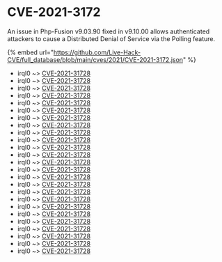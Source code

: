 # CVE-2021-3172

An issue in Php-Fusion v9.03.90 fixed in v9.10.00 allows authenticated attackers to cause a Distributed Denial of Service via the Polling feature.

{% embed url="https://github.com/Live-Hack-CVE/full_database/blob/main/cves/2021/CVE-2021-3172.json" %}


* irql0 ~> [CVE-2021-31728](https://www.alice-snow.ru/2021/database/cve-2021-3172/cve-2021-31728-irql0)
* irql0 ~> [CVE-2021-31728](https://www.alice-snow.ru/2021/database/cve-2021-3172/cve-2021-31728-irql0)
* irql0 ~> [CVE-2021-31728](https://www.alice-snow.ru/2021/database/cve-2021-3172/cve-2021-31728-irql0)
* irql0 ~> [CVE-2021-31728](https://www.alice-snow.ru/2021/database/cve-2021-3172/cve-2021-31728-irql0)
* irql0 ~> [CVE-2021-31728](https://www.alice-snow.ru/2021/database/cve-2021-3172/cve-2021-31728-irql0)
* irql0 ~> [CVE-2021-31728](https://www.alice-snow.ru/2021/database/cve-2021-3172/cve-2021-31728-irql0)
* irql0 ~> [CVE-2021-31728](https://www.alice-snow.ru/2021/database/cve-2021-3172/cve-2021-31728-irql0)
* irql0 ~> [CVE-2021-31728](https://www.alice-snow.ru/2021/database/cve-2021-3172/cve-2021-31728-irql0)
* irql0 ~> [CVE-2021-31728](https://www.alice-snow.ru/2021/database/cve-2021-3172/cve-2021-31728-irql0)
* irql0 ~> [CVE-2021-31728](https://www.alice-snow.ru/2021/database/cve-2021-3172/cve-2021-31728-irql0)
* irql0 ~> [CVE-2021-31728](https://www.alice-snow.ru/2021/database/cve-2021-3172/cve-2021-31728-irql0)
* irql0 ~> [CVE-2021-31728](https://www.alice-snow.ru/2021/database/cve-2021-3172/cve-2021-31728-irql0)
* irql0 ~> [CVE-2021-31728](https://www.alice-snow.ru/2021/database/cve-2021-3172/cve-2021-31728-irql0)
* irql0 ~> [CVE-2021-31728](https://www.alice-snow.ru/2021/database/cve-2021-3172/cve-2021-31728-irql0)
* irql0 ~> [CVE-2021-31728](https://www.alice-snow.ru/2021/database/cve-2021-3172/cve-2021-31728-irql0)
* irql0 ~> [CVE-2021-31728](https://www.alice-snow.ru/2021/database/cve-2021-3172/cve-2021-31728-irql0)
* irql0 ~> [CVE-2021-31728](https://www.alice-snow.ru/2021/database/cve-2021-3172/cve-2021-31728-irql0)
* irql0 ~> [CVE-2021-31728](https://www.alice-snow.ru/2021/database/cve-2021-3172/cve-2021-31728-irql0)
* irql0 ~> [CVE-2021-31728](https://www.alice-snow.ru/2021/database/cve-2021-3172/cve-2021-31728-irql0)
* irql0 ~> [CVE-2021-31728](https://www.alice-snow.ru/2021/database/cve-2021-3172/cve-2021-31728-irql0)
* irql0 ~> [CVE-2021-31728](https://www.alice-snow.ru/2021/database/cve-2021-3172/cve-2021-31728-irql0)
* irql0 ~> [CVE-2021-31728](https://www.alice-snow.ru/2021/database/cve-2021-3172/cve-2021-31728-irql0)
* irql0 ~> [CVE-2021-31728](https://www.alice-snow.ru/2021/database/cve-2021-3172/cve-2021-31728-irql0)
* irql0 ~> [CVE-2021-31728](https://www.alice-snow.ru/2021/database/cve-2021-3172/cve-2021-31728-irql0)
* irql0 ~> [CVE-2021-31728](https://www.alice-snow.ru/2021/database/cve-2021-3172/cve-2021-31728-irql0)